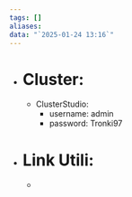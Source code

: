 ```yaml
---
tags: []
aliases: 
data: "`2025-01-24 13:16`"
---
```

- # Cluster:
	- ClusterStudio:
		- username: admin
		- password: Tronki97
- # Link Utili:
	- 